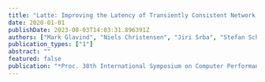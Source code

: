 ```yaml
---
title: "Latte: Improving the Latency of Transiently Consistent Network Update Schedules"
date: 2020-01-01
publishDate: 2023-08-03T14:03:31.896391Z
authors: ["Mark Glavind", "Niels Christensen", "Jiri Srba", "Stefan Schmid"]
publication_types: ["1"]
abstract: ""
featured: false
publication: "*Proc. 38th International Symposium on Computer Performance, Modeling, Measurements and Evaluation (PERFORMANCE)*"
---
```


